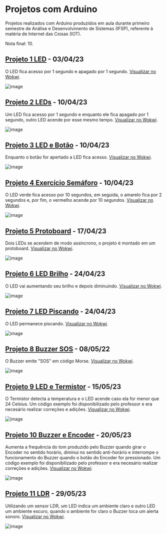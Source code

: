 # Projetos com Arduino
Projetos realizados com Arduino produzidos em aula durante primeiro semestre de Análise e Desenvolvimento de Sistemas (IFSP), referente à matéria de Internet das Coisas (IOT).

Nota final: 10.

## [Projeto 1 LED](https://github.com/fernandalopesbarbalho/arduino-ifsp-semestre1/blob/main/projeto1_led.ino) - 03/04/23
O LED fica acesso por 1 segundo e apagado por 1 segundo.
[Visualizar no Wokwi](https://wokwi.com/projects/361030389429046273).

![image](https://github.com/fernandalopesbarbalho/arduino-ifsp-semestre1/assets/137642560/52b1a67c-b817-4c00-8dd1-1c6ce09a9301)

## [Projeto 2 LEDs](https://github.com/fernandalopesbarbalho/arduino-ifsp-semestre1/blob/main/projeto2_leds.ino) - 10/04/23
Um LED fica acesso por 1 segundo e enquanto ele fica apagado por 1 segundo, outro LED acende por esse mesmo tempo.
[Visualizar no Wokwi](https://wokwi.com/projects/361660849676623873).

![image](https://github.com/fernandalopesbarbalho/arduino-ifsp-semestre1/assets/137642560/abbed5df-b239-4611-bf2b-1170c4a90996)

## [Projeto 3 LED e Botão](https://github.com/fernandalopesbarbalho/arduino-ifsp-semestre1/blob/main/projeto3_led_e_botao.ino) - 10/04/23
Enquanto o botão for apertado a LED fica acesso.
[Visualizar no Wokwi](https://wokwi.com/projects/361664661887054849).

![image](https://github.com/fernandalopesbarbalho/arduino-ifsp-semestre1/assets/137642560/2f605dba-b0b1-4d62-b3fa-7361cd8b1426)

## [Projeto 4 Exercício Semáforo](https://github.com/fernandalopesbarbalho/arduino-ifsp-semestre1/blob/main/projeto4_exercicio_semaforo.ino) - 10/04/23
O LED verde fica acesso por 10 segundos, em seguida, o amarelo fica por 2 segundos e, por fim, o vermelho acende por 10 segundos. [Visualizar no Wokwi](https://wokwi.com/projects/361662748339575809).

![image](https://github.com/fernandalopesbarbalho/arduino-ifsp-semestre1/assets/137642560/93287495-9613-4ae6-a0fa-5588842f5584)

## [Projeto 5 Protoboard](https://github.com/fernandalopesbarbalho/arduino-ifsp-semestre1/blob/main/projeto5_protoboard.ino) - 17/04/23
Dois LEDs se acendem de modo assíncrono, o projeto é montado em um protoboard.
[Visualizar no Wokwi](https://wokwi.com/projects/362297676710488065).

![image](https://github.com/fernandalopesbarbalho/arduino-ifsp-semestre1/assets/137642560/a70ca33e-17d1-4e6b-951e-adb920c067ed)

## [Projeto 6 LED Brilho](https://github.com/fernandalopesbarbalho/arduino-ifsp-semestre1/blob/main/projeto6_led_brilho.ino) - 24/04/23
O LED vai aumentando seu brilho e depois diminuindo.
[Visualizar no Wokwi](https://wokwi.com/projects/362929354498519041).

![image](https://github.com/fernandalopesbarbalho/arduino-ifsp-semestre1/assets/137642560/c667bf8d-9fe7-48f5-be4f-e1d04651e2c1)

## [Projeto 7 LED Piscando](https://github.com/fernandalopesbarbalho/arduino-ifsp-semestre1/blob/main/projeto7_led_piscando.ino) - 24/04/23
O LED permanece piscando.
[Visualizar no Wokwi](https://wokwi.com/projects/363019112978046977).

![image](https://github.com/fernandalopesbarbalho/arduino-ifsp-semestre1/assets/137642560/72bf2340-b20d-4953-9941-323e6e9154d8)

## [Projeto 8 Buzzer SOS](https://github.com/fernandalopesbarbalho/arduino-ifsp-semestre1/blob/main/projeto8_buzzer_sos.ino) - 08/05/22
O Buzzer emite "SOS" em código Morse.
[Visualizar no Wokwi](https://wokwi.com/projects/364199465150727169).

![image](https://github.com/fernandalopesbarbalho/arduino-ifsp-semestre1/assets/137642560/15a1ebe5-c57c-4f35-8a19-673815990a52)

## [Projeto 9 LED e Termistor](https://github.com/fernandalopesbarbalho/arduino-ifsp-semestre1/blob/main/projeto9_led_e_termistor.ino) - 15/05/23
O Termistor detecta a temperatura e o LED acende caso ela for menor que 24 Celsius. Um código exemplo foi disponibilizado pelo professor e era necesário realizar correções e adições.
[Visualizar no Wokwi](https://wokwi.com/projects/364833195859081217).

![image](https://github.com/fernandalopesbarbalho/arduino-ifsp-semestre1/assets/137642560/6ef89e61-f345-48ec-846c-41554b39290f)

## [Projeto 10 Buzzer e Encoder](https://github.com/fernandalopesbarbalho/arduino-ifsp-semestre1/blob/main/projeto10_buzzer_e_encoder.ino) - 20/05/23
Aumenta a frequência do tom produzido pelo Buzzer quando girar o Encoder no sentido horário, diminui no sentido anti-horário e interrompe o funcionamento do Buzzer quando o botão do Encoder for pressionado. Um código exemplo foi disponibilizado pelo professor e era necesário realizar correções e adições.
[Visualizar no Wokwi](https://wokwi.com/projects/365277320862091265).

![image](https://github.com/fernandalopesbarbalho/arduino-ifsp-semestre1/assets/137642560/f604a7d5-dfc6-4aeb-a384-c206aa1aaf67)

## [Projeto 11 LDR](https://github.com/fernandalopesbarbalho/arduino-ifsp-semestre1/blob/main/projeto11_ldr.ino) - 29/05/23
Utilizando um sensor LDR, um LED indica um ambiente claro e outro LED um ambiente escuro, quando o ambiente for claro o Buzzer toca um alerta sonoro. 
[Visualizar no Wokwi](https://wokwi.com/projects/366101548128863233).

![image](https://github.com/fernandalopesbarbalho/arduino-ifsp-semestre1/assets/137642560/3ee48dd5-75d5-48b0-93c4-daba8b62baf9)
